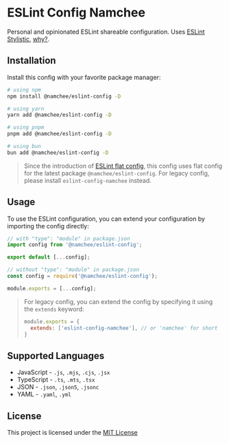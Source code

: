 # ESLint Config Namchee

Personal and opinionated ESLint shareable configuration. Uses [ESLint Stylistic](https://eslint.style/), [why?](https://github.com/eslint/eslint/issues/17522).

## Installation

Install this config with your favorite package manager:

```bash
# using npm
npm install @namchee/eslint-config -D

# using yarn
yarn add @namchee/eslint-config -D

# using pnpm
pnpm add @namchee/eslint-config -D

# using bun
bun add @namchee/eslint-config -D
```

> Since the introduction of [ESLint flat config][flat config], this config uses flat config for the latest package `@namchee/eslint-config`. For legacy config, please install `eslint-config-namchee` instead.

## Usage

To use the ESLint configuration, you can extend your configuration by importing the config directly:

```js
// with "type": "module" in package.json
import config from '@namchee/eslint-config';

export default [...config];
```

```js
// without "type": "module" in package.json
const config = require('@namchee/eslint-config');

module.exports = [...config];
```

> For legacy config, you can extend the config by specifying it using the `extends` keyword:
> ```js
> module.exports = {
>   extends: ['eslint-config-namchee'], // or 'namchee' for short 
> }

## Supported Languages

- JavaScript - `.js`, `.mjs`, `.cjs`, `.jsx`
- TypeScript - `.ts`, `.mts`, `.tsx`
- JSON - `.json`, `.json5`, `.jsonc`
- YAML - `.yaml`, `.yml`

## License

This project is licensed under the [MIT License](./LICENSE)

[flat config]: https://eslint.org/blog/2022/08/new-config-system-part-1/